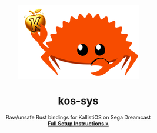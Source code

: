 <div align="center">
  <img src="https://github.com/dreamcast-rs/.github/blob/main/images/ferris-kos.png?raw=true" alt="Ferris holding a KallistiOS golden apple" />
  <h1 align="center"><strong>kos-sys</strong></h1>
  <p align="center">
    Raw/unsafe Rust bindings for KallistiOS on Sega Dreamcast
    <br />
    <a href="https://dreamcast.wiki/Rust_on_Dreamcast"><strong>Full Setup Instructions »</strong></a>
  </p>
</div>
